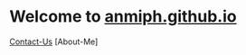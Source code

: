 # Welcome to [anmiph.github.io](https://anmiph.github.io)
 

[Contact-Us](https://anmiph.github.io/about/contact-us.html)
[About-Me]
